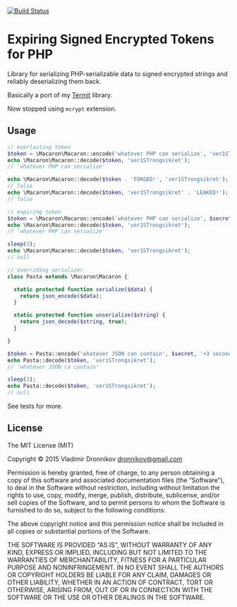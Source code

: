 [![Build Status](https://travis-ci.org/dvv/macaron.png?branch=master)](http://travis-ci.org/dvv/macaron)

Expiring Signed Encrypted Tokens for PHP
=====

Library for serializing PHP-serializable data to signed encrypted strings and reliably deserializing them back.

Basically a port of my [Termit](https://github.com/dvv/termit) library.

Now stopped using `mcrypt` extension.

Usage
-----

```php
// everlasting token
$token = \Macaron\Macaron::encode('whatever PHP can serialize', 'ver1STrongsikret');
echo \Macaron\Macaron::decode($token, 'ver1STrongsikret');
// 'whatever PHP can serialize'

echo \Macaron\Macaron::decode($token . 'FORGED!', 'ver1STrongsikret');
// false
echo \Macaron\Macaron::decode($token, 'ver1STrongsikret' . 'LEAKED!');
// false
```

```php
// expiring token
$token = \Macaron\Macaron::encode('whatever PHP can serialize', $secret, '+3 seconds');
echo \Macaron\Macaron::decode($token, 'ver1STrongsikret');
// 'whatever PHP can serialize'

sleep(3);
echo \Macaron\Macaron::decode($token, 'ver1STrongsikret');
// null
```

```php
// overriding serializer
class Pasta extends \Macaron\Macaron {

  static protected function serialize($data) {
    return json_encode($data);
  }

  static protected function unserialize($string) {
    return json_decode($string, true);
  }

}

$token = Pasta::encode('whatever JSON can contain', $secret, '+3 seconds');
echo Pasta::decode($token, 'ver1STrongsikret');
// 'whatever JSON ca contain'

sleep(3);
echo Pasta::decode($token, 'ver1STrongsikret');
// null
```

See tests for more.

License
-----

The MIT License (MIT)

Copyright © 2015 Vladimir Dronnikov <dronnikov@gmail.com>

Permission is hereby granted, free of charge, to any person obtaining a copy of this software and associated documentation files (the “Software”), to deal in the Software without restriction, including without limitation the rights to use, copy, modify, merge, publish, distribute, sublicense, and/or sell copies of the Software, and to permit persons to whom the Software is furnished to do so, subject to the following conditions:

The above copyright notice and this permission notice shall be included in all copies or substantial portions of the Software.

THE SOFTWARE IS PROVIDED “AS IS”, WITHOUT WARRANTY OF ANY KIND, EXPRESS OR IMPLIED, INCLUDING BUT NOT LIMITED TO THE WARRANTIES OF MERCHANTABILITY, FITNESS FOR A PARTICULAR PURPOSE AND NONINFRINGEMENT. IN NO EVENT SHALL THE AUTHORS OR COPYRIGHT HOLDERS BE LIABLE FOR ANY CLAIM, DAMAGES OR OTHER LIABILITY, WHETHER IN AN ACTION OF CONTRACT, TORT OR OTHERWISE, ARISING FROM, OUT OF OR IN CONNECTION WITH THE SOFTWARE OR THE USE OR OTHER DEALINGS IN THE SOFTWARE.

